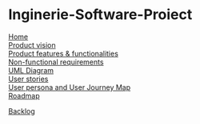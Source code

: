 # Inginerie-Software-Proiect

[Home]() <br >
[Product vision]() <br >
[Product features & functionalities]() <br >
[Non-functional requirements]() <br >
[UML Diagram]() <br >
[User stories]() <br >
[User persona and User Journey Map]() <br >
[Roadmap]() <br >

[Backlog]() <br >
